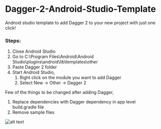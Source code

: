 # Dagger-2-Android-Studio-Template
Android studio template to add Dagger 2 to your new project with just one click!

### Steps:
1. Close Android Studio
2. Go to C:\Program Files\Android\Android Studio\plugins\android\lib\templates\other
3. Paste Dagger 2 folder
4. Start Android Studio, 
   1. Right click on the module you want to add Dagger
   2. Select New -> Other -> Dagger 2
   
Few of the things to be changed after adding Dagger,
1. Replace dependencies with Dagger dependency in app level build.gradle file
2. Remove sample files 


![alt text](https://github.com/ndhabrde11/Dagger-2-Android-Studio-Template/blob/master/dagger.JPG?raw=true)
